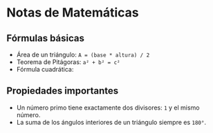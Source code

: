 # Notas de Matemáticas
## Fórmulas básicas
- Área de un triángulo: `A = (base * altura) / 2`
- Teorema de Pitágoras: `a² + b² = c²`
- Fórmula cuadrática: 



## Propiedades importantes
- Un número primo tiene exactamente dos divisores: `1` y el mismo número.
- La suma de los ángulos interiores de un triángulo siempre es `180°`.
